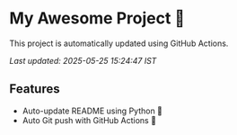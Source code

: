# My Awesome Project 🚀

This project is automatically updated using GitHub Actions.

_Last updated: 2025-05-25 15:24:47 IST_

## Features
- Auto-update README using Python 🐍
- Auto Git push with GitHub Actions 🤖
